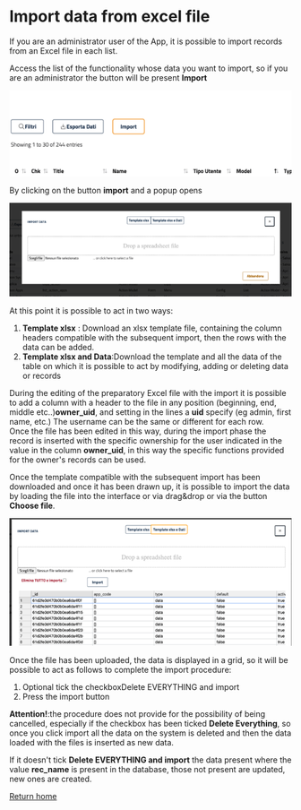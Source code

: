 # Import data from excel file

If you are an administrator user of the App, it is possible to import records from an Excel file in each list.  

Access the list of the functionality whose data you want to import, so if you are an administrator the button will be present **Import**  

![Import](../../img/project_structure/import_data_from_excel_file_img1.png "Import")

By clicking on the button **import** and a popup opens  

![Import](../../img/project_structure/import_data_from_excel_file_img2.png "Import")

At this point it is possible to act in two ways:  
1. **Template xlsx** : Download an xlsx template file, containing the column headers compatible with the subsequent import, then the rows with the data can be added.  
2. **Template xlsx and Data**:Download the template and all the data of the table on which it is possible to act by modifying, adding or deleting data or records  

During the editing of the preparatory Excel file with the import it is possible to add a column with a header to the file in any position (beginning, end, middle etc..)**owner_uid**, and setting in the lines a **uid** specify (eg admin, first name, etc.)
The username can be the same or different for each row.  
Once the file has been edited in this way, during the import phase the record is inserted with the specific ownership for the user indicated in the value in the column **owner_uid**, in this way the specific functions provided for the owner's records can be used.  

Once the template compatible with the subsequent import has been downloaded and once it has been drawn up, it is possible to import the data by loading the file into the interface or via drag&drop or via the button **Choose file**.  

![Import](../../img/project_structure/import_data_from_excel_file_img3.png "Import")

Once the file has been uploaded, the data is displayed in a grid, so it will be possible to act as follows to complete the import procedure:  
1. Optional tick the checkboxDelete EVERYTHING and import
2. Press the import button  

**Attention!**:the procedure does not provide for the possibility of being cancelled, especially if the checkbox has been ticked **Delete Everything**, so once you click import all the data on the system is deleted and then the data loaded with the files is inserted as new data.  

If it doesn't tick **Delete EVERYTHING and import** the data present where the value **rec_name** is present in the database, those not present are updated, new ones are created.  


[Return home](../index.md)
